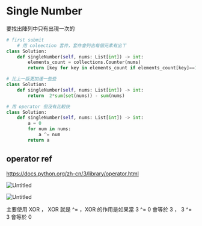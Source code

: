 # Single Number

要找出陣列中只有出現一次的

```python
# first submit
	# 用 coleection 套件，套件會列出每個元素有出ㄒ
class Solution:
    def singleNumber(self, nums: List[int]) -> int:
        elements_count = collections.Counter(nums)
        return [key for key in elements_count if elements_count[key]==1][0]

```

```python
# 比上一版更加速一些些
class Solution:
    def singleNumber(self, nums: List[int]) -> int:
        return  2*sum(set(nums)) - sum(nums)
```

```python
# 用 operator 但沒有比較快
class Solution:
    def singleNumber(self, nums: List[int]) -> int:
        a = 0 
        for num in nums:
            a ^= num
        return a
```

## operator ref

https://docs.python.org/zh-cn/3/library/operator.html

![Untitled](https://s3-us-west-2.amazonaws.com/secure.notion-static.com/5dfe0ecf-f21b-4fb8-86fd-5c54c78fa372/Untitled.png)

![Untitled](https://s3-us-west-2.amazonaws.com/secure.notion-static.com/393ab18f-b0e2-4ed4-94f4-95a0d66dd92b/Untitled.png)

主要使用 XOR ， XOR 就是 ^= ，XOR 的作用是如果當 3 ^= 0 會等於 3 ， 3 ^= 3 會等於 0

